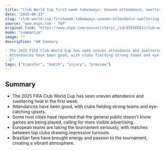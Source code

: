 ```yaml
---
title: "Club World Cup first-week takeaways: Uneven attendance, sweltering heat"
date: "2025-06-22"
slug: "club-world-cup-firstweek-takeaways-uneven-attendance-sweltering-heat"
source: "www.espn.com - TOP"
original_link: "https://www.espn.com/soccer/story/_/id/45556561/club-world-cup-takeaways-first-week"
mode: "summarize"
image: ""
description: "## Summary

- The 2025 FIFA Club World Cup has seen uneven attendance and sweltering heat in the first week.
- Attendances have been good, with clubs fielding strong teams and eye-catching upsets.
- S"
tags: ["transfer", "match", "injury", "preview"]
---
```


## Summary

- The 2025 FIFA Club World Cup has seen uneven attendance and sweltering heat in the first week.
- Attendances have been good, with clubs fielding strong teams and eye-catching upsets.
- Some host cities have reported that the general public doesn't know games are being played, calling for more visible advertising.
- European teams are taking the tournament seriously, with matches between top clubs drawing impressive turnouts.
- Brazilian fans have brought energy and passion to the tournament, creating a vibrant atmosphere.